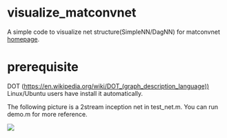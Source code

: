 # visualize_matconvnet
A simple code to visualize net structure(SimpleNN/DagNN) for matconvnet [homepage](http://www.vlfeat.org/matconvnet). 

# prerequisite
DOT (https://en.wikipedia.org/wiki/DOT_(graph_description_language))
Linux/Ubuntu users have install it automatically. 

The following picture is a 2stream inception net in test_net.m. You can run demo.m for more reference.

![](https://github.com/layumi/visualize_matconvnet/blob/master/test_net.png)
